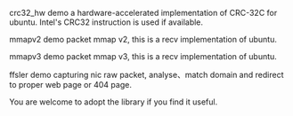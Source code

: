 crc32_hw demo a hardware-accelerated implementation of CRC-32C for ubuntu.  Intel's CRC32 instruction is used if available. 

mmapv2 demo packet mmap v2, this is a recv implementation of ubuntu.

mmapv3 demo packet mmap v3, this is a recv implementation of ubuntu.

ffsler demo capturing nic raw packet, analyse、match domain and redirect to proper web page or 404 page.
 
 You are welcome to adopt the library if you find it useful.
